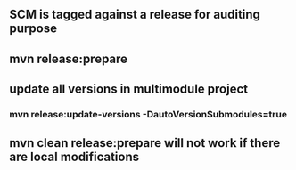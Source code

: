 ## SCM is tagged against a release for auditing purpose
## mvn release:prepare
## update all versions in multimodule project
### mvn release:update-versions -DautoVersionSubmodules=true
## mvn clean release:prepare will not work if there are local modifications
